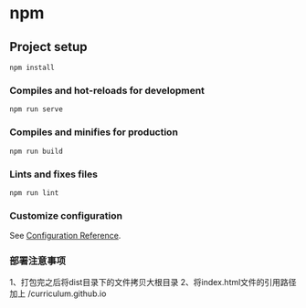 # npm

## Project setup
```
npm install
```

### Compiles and hot-reloads for development
```
npm run serve
```

### Compiles and minifies for production
```
npm run build
```

### Lints and fixes files
```
npm run lint
```

### Customize configuration
See [Configuration Reference](https://cli.vuejs.org/config/).

### 部署注意事项
1、打包完之后将dist目录下的文件拷贝大根目录
2、将index.html文件的引用路径加上 /curriculum.github.io
